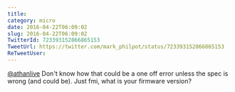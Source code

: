 ```yaml
---
title: 
category: micro
date: 2016-04-22T06:09:02
slug: 2016-04-22T06:09:02
TwitterId: 723393152866865153
TweetUrl: https://twitter.com/mark_philpot/status/723393152866865153
ReTweetUser: 
---
```


[@athanlive](https://twitter.com/athanlive) Don't know how that could be a one off error unless the spec is wrong (and could be).  Just fmi, what is your firmware version?